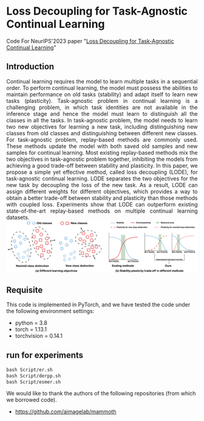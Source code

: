 # Loss Decoupling for Task-Agnostic Continual Learning
Code For NeurIPS'2023 paper "[Loss Decoupling for Task-Agnostic Continual Learning](https://openreview.net/forum?id=9Oi3YxIBSa)"

## Introduction

<div align="justify">
Continual learning requires the model to learn multiple tasks in a sequential order. To perform continual learning, the model must possess the abilities to maintain performance on old tasks (stability) and adapt itself to learn new tasks (plasticity). Task-agnostic problem in continual learning is a challenging problem, in which task identities are not available in the inference stage and hence the model must learn to distinguish all the classes in all the tasks. In task-agnostic problem, the model needs to learn two new objectives for learning a new task, including distinguishing new classes from old classes and distinguishing between different new classes. For task-agnostic problem, replay-based methods are commonly used. These methods update the model with both saved old samples and new samples for continual learning. Most existing replay-based methods mix the two objectives in task-agnostic problem together, inhibiting the models from achieving a good trade-off between stability and plasticity. In this paper, we propose a simple yet effective method, called loss decoupling (LODE), for task-agnostic continual learning. LODE separates the two objectives for the new task by decoupling the loss of the new task. As a result, LODE can assign different weights for different objectives, which provides a way to obtain a better trade-off between stability and plasticity than those methods with coupled loss. Experiments show that LODE can outperform existing state-of-the-art replay-based methods on multiple continual learning datasets.
</div>

<center>
<img src="joint.png">
</center>

## Requisite

This code is implemented in PyTorch, and we have tested the code under the following environment settings:

- python = 3.8
- torch = 1.13.1
- torchvision = 0.14.1

## run for experiments

```
bash Script/er.sh
bash Script/derpp.sh
bash Script/esmer.sh
```


We would like to thank the authors of the following repositories (from which we borrowed code). </br>
* https://github.com/aimagelab/mammoth
